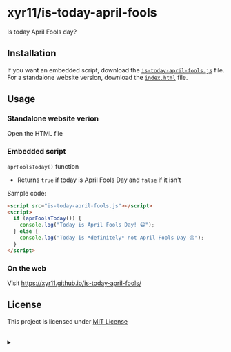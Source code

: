 # xyr11/is-today-april-fools
Is today April Fools day?

## Installation
If you want an embedded script, download the [`is-today-april-fools.js`](https://github.com/xyr11/is-today-april-fools/blob/main/is-today-april-fools.js) file. For a standalone website version, download the [`index.html`](https://github.com/xyr11/is-today-april-fools/blob/main/index.html) file.

## Usage

### Standalone website verion
Open the HTML file

### Embedded script
`aprFoolsToday()` function
+ Returns `true` if today is April Fools Day and `false` if it isn't

Sample code:
```html
<script src="is-today-april-fools.js"></script>
<script>
  if (aprFoolsToday()) {
    console.log("Today is April Fools Day! 😀");
  } else {
    console.log("Today is *definitely* not April Fools Day 😔");
  }
</script>
```
### On the web
Visit <https://xyr11.github.io/is-today-april-fools/>

## License
This project is licensed under [MIT License](https://github.com/xyr11/is-today-april-fools/blob/main/LICENSE)

<br>
<details>
  <summary></summary>

  ## Known Issues
  Returns `false` on April Fools Day because Happy April Fools! Yeah, the function just returns `false` every time nonetheless. If you didn't see it coming, this repo is a joke 😉
</details>
